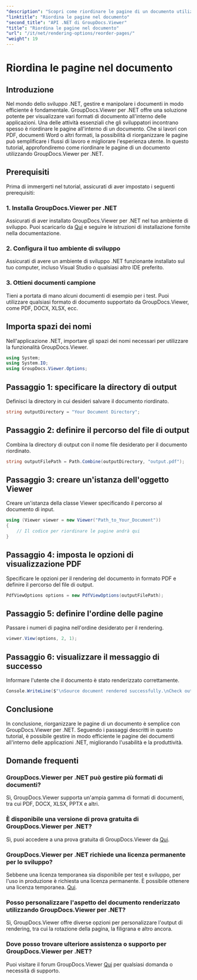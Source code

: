 ```yaml
---
"description": "Scopri come riordinare le pagine di un documento utilizzando GroupDocs.Viewer per .NET. Segui il nostro tutorial passo passo per una gestione ottimale dei documenti."
"linktitle": "Riordina le pagine nel documento"
"second_title": "API .NET di GroupDocs.Viewer"
"title": "Riordina le pagine nel documento"
"url": "/it/net/rendering-options/reorder-pages/"
"weight": 19
---
```


# Riordina le pagine nel documento

## Introduzione
Nel mondo dello sviluppo .NET, gestire e manipolare i documenti in modo efficiente è fondamentale. GroupDocs.Viewer per .NET offre una soluzione potente per visualizzare vari formati di documento all'interno delle applicazioni. Una delle attività essenziali che gli sviluppatori incontrano spesso è riordinare le pagine all'interno di un documento. Che si lavori con PDF, documenti Word o altri formati, la possibilità di riorganizzare le pagine può semplificare i flussi di lavoro e migliorare l'esperienza utente. In questo tutorial, approfondiremo come riordinare le pagine di un documento utilizzando GroupDocs.Viewer per .NET.
## Prerequisiti
Prima di immergerti nel tutorial, assicurati di aver impostato i seguenti prerequisiti:
### 1. Installa GroupDocs.Viewer per .NET
Assicurati di aver installato GroupDocs.Viewer per .NET nel tuo ambiente di sviluppo. Puoi scaricarlo da [Qui](https://releases.groupdocs.com/viewer/net/) e seguire le istruzioni di installazione fornite nella documentazione.
### 2. Configura il tuo ambiente di sviluppo
Assicurati di avere un ambiente di sviluppo .NET funzionante installato sul tuo computer, incluso Visual Studio o qualsiasi altro IDE preferito.
### 3. Ottieni documenti campione
Tieni a portata di mano alcuni documenti di esempio per i test. Puoi utilizzare qualsiasi formato di documento supportato da GroupDocs.Viewer, come PDF, DOCX, XLSX, ecc.

## Importa spazi dei nomi
Nell'applicazione .NET, importare gli spazi dei nomi necessari per utilizzare la funzionalità GroupDocs.Viewer.

```csharp
using System;
using System.IO;
using GroupDocs.Viewer.Options;
```
## Passaggio 1: specificare la directory di output
Definisci la directory in cui desideri salvare il documento riordinato.
```csharp
string outputDirectory = "Your Document Directory";
```
## Passaggio 2: definire il percorso del file di output
Combina la directory di output con il nome file desiderato per il documento riordinato.
```csharp
string outputFilePath = Path.Combine(outputDirectory, "output.pdf");
```
## Passaggio 3: creare un'istanza dell'oggetto Viewer
Creare un'istanza della classe Viewer specificando il percorso al documento di input.
```csharp
using (Viewer viewer = new Viewer("Path_to_Your_Document"))
{
    // Il codice per riordinare le pagine andrà qui
}
```
## Passaggio 4: imposta le opzioni di visualizzazione PDF
Specificare le opzioni per il rendering del documento in formato PDF e definire il percorso del file di output.
```csharp
PdfViewOptions options = new PdfViewOptions(outputFilePath);
```
## Passaggio 5: definire l'ordine delle pagine
Passare i numeri di pagina nell'ordine desiderato per il rendering.
```csharp
viewer.View(options, 2, 1);
```
## Passaggio 6: visualizzare il messaggio di successo
Informare l'utente che il documento è stato renderizzato correttamente.
```csharp
Console.WriteLine($"\nSource document rendered successfully.\nCheck output in {outputDirectory}.");
```

## Conclusione
In conclusione, riorganizzare le pagine di un documento è semplice con GroupDocs.Viewer per .NET. Seguendo i passaggi descritti in questo tutorial, è possibile gestire in modo efficiente le pagine dei documenti all'interno delle applicazioni .NET, migliorando l'usabilità e la produttività.
## Domande frequenti
### GroupDocs.Viewer per .NET può gestire più formati di documenti?
Sì, GroupDocs.Viewer supporta un'ampia gamma di formati di documenti, tra cui PDF, DOCX, XLSX, PPTX e altri.
### È disponibile una versione di prova gratuita di GroupDocs.Viewer per .NET?
Sì, puoi accedere a una prova gratuita di GroupDocs.Viewer da [Qui](https://releases.groupdocs.com/).
### GroupDocs.Viewer per .NET richiede una licenza permanente per lo sviluppo?
Sebbene una licenza temporanea sia disponibile per test e sviluppo, per l'uso in produzione è richiesta una licenza permanente. È possibile ottenere una licenza temporanea. [Qui](https://purchase.groupdocs.com/temporary-license/).
### Posso personalizzare l'aspetto del documento renderizzato utilizzando GroupDocs.Viewer per .NET?
Sì, GroupDocs.Viewer offre diverse opzioni per personalizzare l'output di rendering, tra cui la rotazione della pagina, la filigrana e altro ancora.
### Dove posso trovare ulteriore assistenza o supporto per GroupDocs.Viewer per .NET?
Puoi visitare il forum GroupDocs.Viewer [Qui](https://forum.groupdocs.com/c/viewer/9) per qualsiasi domanda o necessità di supporto.